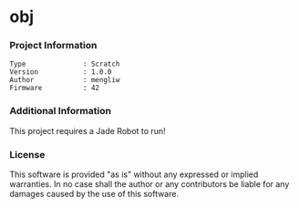 obj
================



### Project Information
```
Type              : Scratch
Version           : 1.0.0
Author            : mengliw
Firmware          : 42
```

### Additional Information
This project requires a Jade Robot to run!

### License
This software is provided "as is" without any expressed or implied warranties.  In no case shall the author or any contributors be liable for any damages caused by the use of this software.

